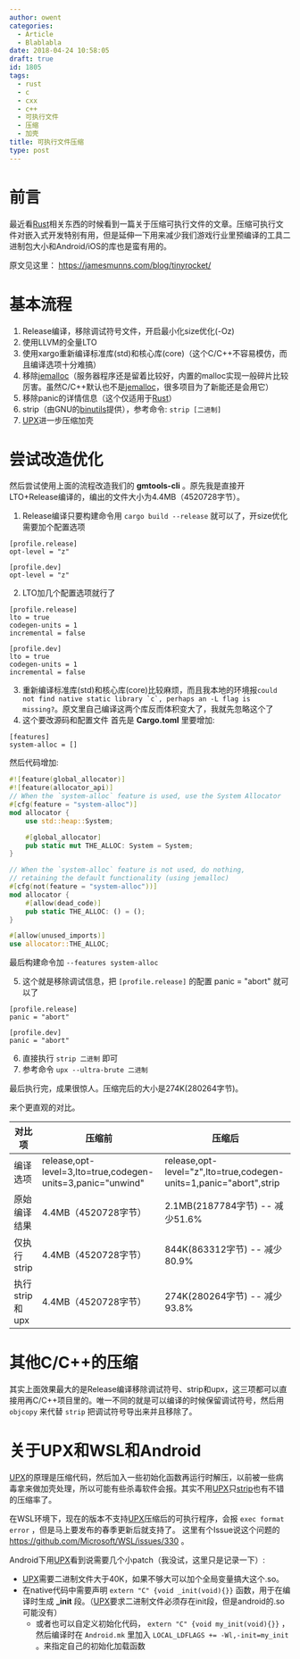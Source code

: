 ```yaml
---
author: owent
categories:
  - Article
  - Blablabla
date: 2018-04-24 10:58:05
draft: true
id: 1805
tags: 
  - rust
  - c
  - cxx
  - c++
  - 可执行文件
  - 压缩
  - 加壳
title: 可执行文件压缩
type: post
---
```


前言
========================

最近看[Rust][1]相关东西的时候看到一篇关于压缩可执行文件的文章。压缩可执行文件对嵌入式开发特别有用，但是延伸一下用来减少我们游戏行业里预编译的工具二进制包大小和Android/iOS的库也是蛮有用的。

原文见这里： https://jamesmunns.com/blog/tinyrocket/

基本流程
========================

1. Release编译，移除调试符号文件，开启最小化size优化(-Oz)
2. 使用LLVM的全量LTO
3. 使用xargo重新编译标准库(std)和核心库(core)（这个C/C++不容易模仿，而且编译选项十分难搞）
4. 移除[jemalloc][3]（服务器程序还是留着比较好，内置的malloc实现一般碎片比较厉害。虽然C/C++默认也不是[jemalloc][3]，很多项目为了新能还是会用它）
5. 移除panic的详情信息（这个仅适用于[Rust][1]）
6. strip（由GNU的[binutils][2]提供），参考命令: ```strip [二进制]```
7. [UPX][4]进一步压缩加壳

尝试改造优化
========================
然后尝试使用上面的流程改造我们的 **gmtools-cli** 。原先我是直接开LTO+Release编译的，编出的文件大小为4.4MB（4520728字节）。

1. Release编译只要构建命令用 ```cargo build --release``` 就可以了，开size优化需要加个配置选项
  ```
  [profile.release]
  opt-level = "z"
  
  [profile.dev]
  opt-level = "z"
  ```

2. LTO加几个配置选项就行了
  ```
  [profile.release]
  lto = true
  codegen-units = 1
  incremental = false

  [profile.dev]
  lto = true
  codegen-units = 1
  incremental = false
  ```

3. 重新编译标准库(std)和核心库(core)比较麻烦，而且我本地的环境报```could not find native static library `c`, perhaps an -L flag is missing?```。原文里自己编译这两个库反而体积变大了，我就先忽略这个了
4. 这个要改源码和配置文件
  首先是 **Cargo.toml** 里要增加:
  ```
  [features]
  system-alloc = []
  ```
  然后代码增加:
  ```rust
  #![feature(global_allocator)]
  #![feature(allocator_api)]
  // When the `system-alloc` feature is used, use the System Allocator
  #[cfg(feature = "system-alloc")]
  mod allocator {
      use std::heap::System;

      #[global_allocator]
      pub static mut THE_ALLOC: System = System;
  }

  // When the `system-alloc` feature is not used, do nothing,
  // retaining the default functionality (using jemalloc)
  #[cfg(not(feature = "system-alloc"))]
  mod allocator {
      #[allow(dead_code)]
      pub static THE_ALLOC: () = ();
  }

  #[allow(unused_imports)]
  use allocator::THE_ALLOC;
  ```
  最后构建命令加 ```--features system-alloc```

5. 这个就是移除调试信息，把 ```[profile.release]``` 的配置 panic = "abort" 就可以了
  ```
  [profile.release]
  panic = "abort"

  [profile.dev]
  panic = "abort"
  ```
6. 直接执行 ```strip 二进制``` 即可
7. 参考命令 ```upx --ultra-brute 二进制```

最后执行完，成果很惊人。压缩完后的大小是274K(280264字节)。

来个更直观的对比。

|  对比项          | 压缩前                                                       |  压缩后                                                              |
|-----------------|-------------------------------------------------------------|---------------------------------------------------------------------|
| 编译选项         | release,opt-level=3,lto=true,codegen-units=3,panic="unwind" | release,opt-level="z",lto=true,codegen-units=1,panic="abort",strip  |
| 原始编译结果      | 4.4MB（4520728字节）                                         | 2.1MB(2187784字节) -- 减少51.6%                                      |  
| 仅执行strip      | 4.4MB（4520728字节）                                         | 844K(863312字节) -- 减少80.9%                                        |
| 执行strip和upx   | 4.4MB（4520728字节）                                         | 274K(280264字节) -- 减少93.8%                                        |

其他C/C++的压缩
========================
其实上面效果最大的是Release编译移除调试符号、strip和upx，这三项都可以直接用再C/C++项目里的。唯一不同的就是可以编译的时候保留调试符号，然后用 ```objcopy``` 来代替 ```strip``` 把调试符号导出来并且移除了。

关于UPX和WSL和Android
========================
[UPX][4]的原理是压缩代码，然后加入一些初始化函数再运行时解压，以前被一些病毒拿来做加壳处理，所以可能有些杀毒软件会报。其实不用[UPX][4]只[strip][2]也有不错的压缩率了。

在WSL环境下，现在的版本不支持[UPX][4]压缩后的可执行程序，会报 ```exec format error``` ，但是马上要发布的春季更新后就支持了。 这里有个Issue说这个问题的 https://github.com/Microsoft/WSL/issues/330 。

Android下用[UPX][4]看到说需要几个小patch（我没试，这里只是记录一下）:

+ [UPX][4]需要二进制文件大于40K，如果不够大可以加个全局变量搞大这个.so。
+ 在native代码中需要声明 ```extern "C" {void _init(void){}}``` 函数，用于在编译时生成 **_init** 段。（[UPX][4]要求二进制文件必须存在init段，但是android的.so可能没有）
  + 或者也可以自定义初始化代码， ```extern "C" {void my_init(void){}}``` ，然后编译时在 ```Android.mk``` 里加入 ```LOCAL_LDFLAGS += -Wl,-init=my_init``` 。来指定自己的初始化加载函数

[1]: https://rust-lang.org/
[2]: https://www.gnu.org/software/binutils/
[3]: https://github.com/jemalloc/jemalloc
[4]: https://upx.github.io/
[5]: https://github.com/japaric/xargo
